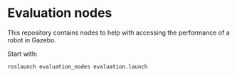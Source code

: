 # Evaluation nodes
This repository contains nodes to help with accessing the performance of a robot in Gazebo.

Start with:
```commandline
roslaunch evaluation_nodes evaluation.launch
```
